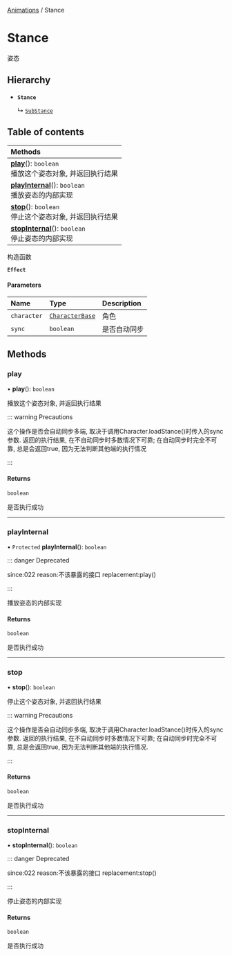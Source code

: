 [Animations](../groups/Animations.Animations.md) / Stance

# Stance <Badge type="tip" text="Class" /> <Score text="Stance" />

姿态

## Hierarchy

- **`Stance`**

  ↳ [`SubStance`](Gameplay.SubStance.md)

## Table of contents

| Methods |
| :-----|
| **[play](Gameplay.Stance.md#play)**(): `boolean` <br> 播放这个姿态对象, 并返回执行结果|
| **[playInternal](Gameplay.Stance.md#playinternal)**(): `boolean` <br> 播放姿态的内部实现|
| **[stop](Gameplay.Stance.md#stop)**(): `boolean` <br> 停止这个姿态对象, 并返回执行结果|
| **[stopInternal](Gameplay.Stance.md#stopinternal)**(): `boolean` <br> 停止姿态的内部实现|

构造函数

**`Effect`**


#### Parameters

| Name | Type | Description |
| :------ | :------ | :------ |
| `character` | [`CharacterBase`](Gameplay.CharacterBase.md) | 角色 |
| `sync` | `boolean` | 是否自动同步 |

## Methods

### play <Score text="play" /> 

• **play**(): `boolean` 

播放这个姿态对象, 并返回执行结果


::: warning Precautions

这个操作是否会自动同步多端, 取决于调用Character.loadStance()时传入的sync参数.
返回的执行结果, 在不自动同步时多数情况下可靠;
在自动同步时完全不可靠, 总是会返回true, 因为无法判断其他端的执行情况

:::

#### Returns

`boolean`

是否执行成功

___

### playInternal <Score text="playInternal" /> 

• `Protected` **playInternal**(): `boolean` 

::: danger Deprecated

since:022 reason:不该暴露的接口 replacement:play()

:::

播放姿态的内部实现


#### Returns

`boolean`

是否执行成功

___

### stop <Score text="stop" /> 

• **stop**(): `boolean` 

停止这个姿态对象, 并返回执行结果


::: warning Precautions

这个操作是否会自动同步多端, 取决于调用Character.loadStance()时传入的sync参数.
返回的执行结果, 在不自动同步时多数情况下可靠;
在自动同步时完全不可靠, 总是会返回true, 因为无法判断其他端的执行情况.

:::

#### Returns

`boolean`

是否执行成功

___

### stopInternal <Score text="stopInternal" /> 

• **stopInternal**(): `boolean` 

::: danger Deprecated

since:022 reason:不该暴露的接口 replacement:stop()

:::

停止姿态的内部实现


#### Returns

`boolean`

是否执行成功
